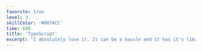 ```yaml
---
favorite: true
level: 3
skillColor: '#007ACC'
time: 600
title: 'TypeScript'
excerpt: "I absolutely love it. It can be a hassle and it has it's limits, but I would recommend it to anyone."
---
```

